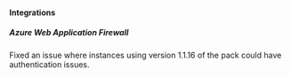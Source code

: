 
#### Integrations

##### Azure Web Application Firewall

Fixed an issue where instances using version 1.1.16 of the pack could have authentication issues.
